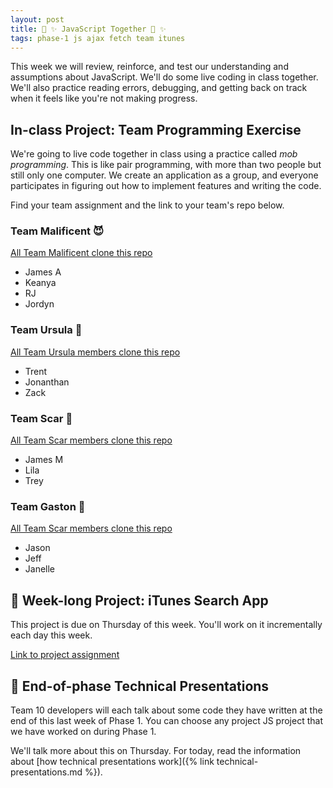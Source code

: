 ```yaml
---
layout: post
title: 🌈 ✨ JavaScript Together 🌈 ✨
tags: phase-1 js ajax fetch team itunes
---
```


This week we will review, reinforce, and test our understanding and assumptions about JavaScript. We'll do some live coding in class together. We'll also practice reading errors, debugging, and getting back on track when it feels like you're not making progress.

## In-class Project: Team Programming Exercise

We're going to live code together in class using a practice called _mob programming_. This is like pair programming, with more than two people but still only one computer. We create an application as a group, and everyone participates in figuring out how to implement features and writing the code.

Find your team assignment and the link to your team's repo below.

### Team Malificent 😈

[All Team Malificent clone this repo](https://github.com/Momentum-Team-10/movie-search-app-team-malificent)

- James A
- Keanya
- RJ
- Jordyn

### Team Ursula 🐙

[All Team Ursula members clone this repo](https://github.com/Momentum-Team-10/movie-search-app-team-ursula)

- Trent
- Jonanthan
- Zack

### Team Scar 🦁

[All Team Scar members clone this repo](https://github.com/Momentum-Team-10/movie-search-app-team-scar)

- James M
- Lila
- Trey

### Team Gaston 💪

[All Team Scar members clone this repo](https://github.com/Momentum-Team-10/movie-search-app-team-gaston)

- Jason
- Jeff
- Janelle


## 🎯 Week-long Project: iTunes Search App

This project is due on Thursday of this week. You'll work on it incrementally each day this week.

[Link to project assignment](https://classroom.github.com/a/xuKc7zj5)

## 🐣 End-of-phase Technical Presentations

Team 10 developers will each talk about some code they have written at the end of this last week of Phase 1. You can choose any project JS project that we have worked on during Phase 1.

We'll talk more about this on Thursday. For today, read the information about [how technical presentations work]({% link technical-presentations.md %}).

